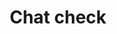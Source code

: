 ---
title: Chat check
tags: ["chat", "check", "tick", "approve", "confirm"]
icon: chat-check
svg: '<svg xmlns="http://www.w3.org/2000/svg" width="24" height="24" fill="none" viewBox="0 0 24 24" stroke-width="1.5" stroke-linecap="round" stroke-linejoin="round" stroke="currentColor"><path d="M21 12a9 9 0 0 1-9 9H3v-9a9 9 0 0 1 18 0Z"/><path d="m9.5 12.322 1.379 1.576a.299.299 0 0 0 .466-.022l2.8-3.876"/></svg>'
---